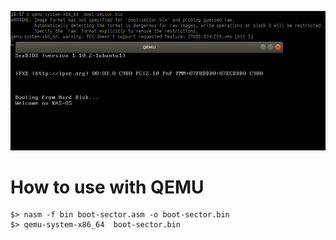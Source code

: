 <div align="center">

![preview](./screen.png)

</div>

# How to use with QEMU

```
$> nasm -f bin boot-sector.asm -o boot-sector.bin
$> qemu-system-x86_64  boot-sector.bin
```
